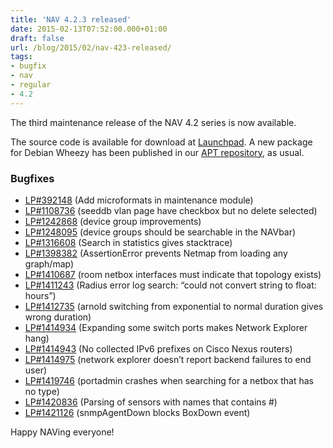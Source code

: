 ```yaml
---
title: 'NAV 4.2.3 released'
date: 2015-02-13T07:52:00.000+01:00
draft: false
url: /blog/2015/02/nav-423-released/
tags: 
- bugfix
- nav
- regular
- 4.2
---
```


The third maintenance release of the NAV 4.2 series is now available.

The source code is available for download at [Launchpad](https://launchpad.net/nav/4.2/4.2.3). A new package for Debian Wheezy has been published in our [APT repository](https://nav.uninett.no/wiki/nav_on_debian), as usual.

### Bugfixes

*   [LP#392148](https://bugs.launchpad.net/nav/+bug/392148/) (Add microformats in maintenance module)
*   [LP#1108736](https://bugs.launchpad.net/nav/+bug/1108736/) (seeddb vlan page have checkbox but no delete selected)
*   [LP#1242868](https://bugs.launchpad.net/nav/+bug/1242868/) (device group improvements)
*   [LP#1248095](https://bugs.launchpad.net/nav/+bug/1248095/) (device groups should be searchable in the NAVbar)
*   [LP#1316608](https://bugs.launchpad.net/nav/+bug/1316608/) (Search in statistics gives stacktrace)
*   [LP#1398382](https://bugs.launchpad.net/nav/+bug/1398382/) (AssertionError prevents Netmap from loading any graph/map)
*   [LP#1410687](https://bugs.launchpad.net/nav/+bug/1410687/) (room netbox interfaces must indicate that topology exists)
*   [LP#1411243](https://bugs.launchpad.net/nav/+bug/1411243/) (Radius error log search: “could not convert string to float: hours”)
*   [LP#1412735](https://bugs.launchpad.net/nav/+bug/1412735/) (arnold switching from exponential to normal duration gives wrong duration)
*   [LP#1414934](https://bugs.launchpad.net/nav/+bug/1414934/) (Expanding some switch ports makes Network Explorer hang)
*   [LP#1414943](https://bugs.launchpad.net/nav/+bug/1414943/) (No collected IPv6 prefixes on Cisco Nexus routers)
*   [LP#1414975](https://bugs.launchpad.net/nav/+bug/1414975/) (network explorer doesn’t report backend failures to end user)
*   [LP#1419746](https://bugs.launchpad.net/nav/+bug/1419746/) (portadmin crashes when searching for a netbox that has no type)
*   [LP#1420836](https://bugs.launchpad.net/nav/+bug/1420836/) (Parsing of sensors with names that contains #)
*   [LP#1421126](https://bugs.launchpad.net/nav/+bug/1421126/) (snmpAgentDown blocks BoxDown event)

Happy NAVing everyone!